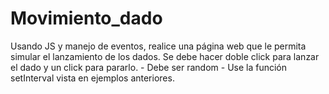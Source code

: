# Movimiento_dado
Usando JS y  manejo de eventos, realice una página web que le permita simular el lanzamiento de los dados.   Se debe hacer doble click para lanzar el dado y un click para pararlo. - Debe ser random - Use la función setInterval vista en ejemplos anteriores.
